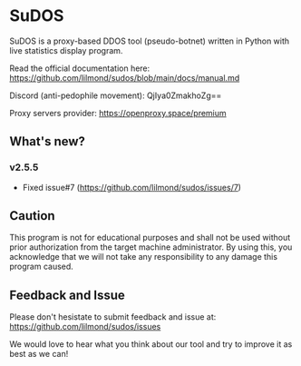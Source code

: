 # SuDOS

SuDOS is a proxy-based DDOS tool (pseudo-botnet) written in Python with live statistics display program.

Read the official documentation here: https://github.com/lilmond/sudos/blob/main/docs/manual.md

Discord (anti-pedophile movement): QjIya0ZmakhoZg==

Proxy servers provider: https://openproxy.space/premium

## What's new?
### v2.5.5
- Fixed issue#7 (https://github.com/lilmond/sudos/issues/7)

## Caution
This program is not for educational purposes and shall not be used without prior authorization from the target machine administrator. By using this, you acknowledge that we will not take any responsibility to any damage this program caused.

## Feedback and Issue
Please don't hesistate to submit feedback and issue at: https://github.com/lilmond/sudos/issues

We would love to hear what you think about our tool and try to improve it as best as we can!
